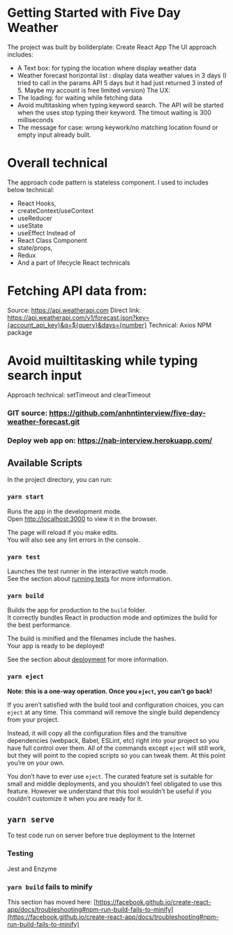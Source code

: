 # Getting Started with Five Day Weather

The project was built by boilderplate: Create React App
The UI approach includes: 
- A Text box: for typing the location where display weather data
- Weather forecast horizontal list : display data weather values in 3 days (I tried to call in the params API 5 days but it had just returned 3 insted of 5. Maybe my account is free limited version)
The UX:
- The loading: for waiting while fetching data
- Avoid multitasking when typing keyword search. The API will be started when the uses stop typing their keyword. The timout waiting is 300 milliseconds
- The message for case: wrong keywork/no matching location found or empty input already built.

# Overall technical
The approach code pattern is stateless component. I used to includes below technical:
- React Hooks,
- createContext/useContext
- useReducer
- useState
- useEffect 
Instead of 
- React Class Component
- state/props,
- Redux 
- And a part of lifecycle React 
technicals

# Fetching API data from:
Source: https://api.weatherapi.com
Direct link: https://api.weatherapi.com/v1/forecast.json?key={account_api_key}&q=${query}&days={number}
Technical: Axios NPM package 
# Avoid muiltitasking while typing search input
Approach technical: setTimeout and clearTimeout

### GIT source: https://github.com/anhntinterview/five-day-weather-forecast.git
### Deploy web app on: https://nab-interview.herokuapp.com/

## Available Scripts

In the project directory, you can run:

### `yarn start`

Runs the app in the development mode.\
Open [http://localhost:3000](http://localhost:3000) to view it in the browser.

The page will reload if you make edits.\
You will also see any lint errors in the console.

### `yarn test`

Launches the test runner in the interactive watch mode.\
See the section about [running tests](https://facebook.github.io/create-react-app/docs/running-tests) for more information.

### `yarn build`

Builds the app for production to the `build` folder.\
It correctly bundles React in production mode and optimizes the build for the best performance.

The build is minified and the filenames include the hashes.\
Your app is ready to be deployed!

See the section about [deployment](https://facebook.github.io/create-react-app/docs/deployment) for more information.

### `yarn eject`

**Note: this is a one-way operation. Once you `eject`, you can’t go back!**

If you aren’t satisfied with the build tool and configuration choices, you can `eject` at any time. This command will remove the single build dependency from your project.

Instead, it will copy all the configuration files and the transitive dependencies (webpack, Babel, ESLint, etc) right into your project so you have full control over them. All of the commands except `eject` will still work, but they will point to the copied scripts so you can tweak them. At this point you’re on your own.

You don’t have to ever use `eject`. The curated feature set is suitable for small and middle deployments, and you shouldn’t feel obligated to use this feature. However we understand that this tool wouldn’t be useful if you couldn’t customize it when you are ready for it.

## `yarn serve`

To test code run on server before true deployment to the Internet

### Testing
Jest and Enzyme

### `yarn build` fails to minify

This section has moved here: [https://facebook.github.io/create-react-app/docs/troubleshooting#npm-run-build-fails-to-minify](https://facebook.github.io/create-react-app/docs/troubleshooting#npm-run-build-fails-to-minify)
